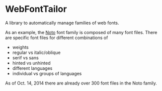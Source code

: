 WebFontTailor
=============

A library to automatically manage families of web fonts.

As an example, the [Noto](https://www.google.com/get/noto/) font family is composed of many font files. There are specific font files for different combinations of 
* weights 
* regular vs italic/oblique
* serif vs sans
* hinted vs unhinted
* different languages
* individual vs groups of languages

As of Oct. 14, 2014 there are already over 300 font files in the Noto family.

